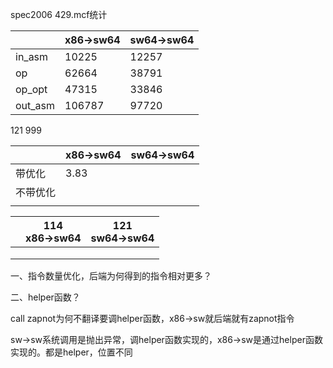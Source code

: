 spec2006 429.mcf统计

|         | x86->sw64 | sw64->sw64 |
| ------- | --------- | ---------- |
| in_asm  | 10225     | 12257      |
| op      | 62664     | 38791      |
| op_opt  | 47315     | 33846      |
| out_asm | 106787    | 97720      |

121  999

|      | x86->sw64 | sw64->sw64 |
| ---- | --------- | ---------- |
| 带优化  | 3.83      |            |
| 不带优化 |           |            |
|      |           |            |

|     | 114<br/>x86->sw64 | 121<br/>sw64->sw64 |
| --- | ----------------- | ------------------ |
|     |                   |                    |
|     |                   |                    |
|     |                   |                    |

一、指令数量优化，后端为何得到的指令相对更多？

二、helper函数？

call zapnot为何不翻译要调helper函数，x86->sw就后端就有zapnot指令

sw->sw系统调用是抛出异常，调helper函数实现的，x86->sw是通过helper函数实现的。都是helper，位置不同
